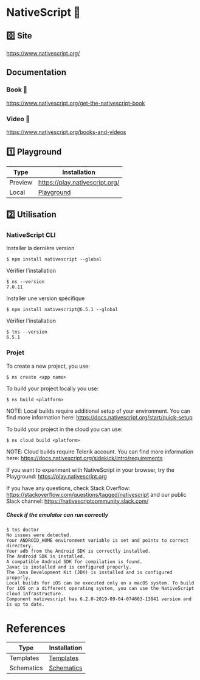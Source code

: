 # NativeScript :iphone:

## :zero: Site

https://www.nativescript.org/

## Documentation

   ### Book :closed_book:

https://www.nativescript.org/get-the-nativescript-book

   ### Video :movie_camera:
   
https://www.nativescript.org/books-and-videos

## :one: Playground

| Type    | Installation                   |
|---------|--------------------------------|
| Preview | https://play.nativescript.org/ |
| Local   | [Playground](P.Playground)     |

## :two: Utilisation

### NativeScript CLI

Installer la dernière version


```
$ npm install nativescript --global 
```

Vérifier l'installation

```
$ ns --version
7.0.11
```

Installer une version spécifique

```
$ npm install nativescript@6.5.1 --global 
```

Vérifier l'installation

```
$ tns --version
6.5.1
```

### Projet


To create a new project, you use:

```
$ ns create <app name>
```

To build your project locally you use:
```
$ ns build <platform>
```

NOTE: Local builds require additional setup of your environment. You can find more information here: https://docs.nativescript.org/start/quick-setup


To build your project in the cloud you can use:
```
$ ns cloud build <platform>
```

NOTE: Cloud builds require Telerik account. You can find more information here: https://docs.nativescript.org/sidekick/intro/requirements


If you want to experiment with NativeScript in your browser, try the Playground: https://play.nativescript.org


If you have any questions, check Stack Overflow: https://stackoverflow.com/questions/tagged/nativescript and our public Slack channel: https://nativescriptcommunity.slack.com/


##### Check if the emulator can run correctly

```
$ tns doctor
No issues were detected.
Your ANDROID_HOME environment variable is set and points to correct directory.
Your adb from the Android SDK is correctly installed.
The Android SDK is installed.
A compatible Android SDK for compilation is found.
Javac is installed and is configured properly.
The Java Development Kit (JDK) is installed and is configured properly.
Local builds for iOS can be executed only on a macOS system. To build for iOS on a different operating system, you can use the NativeScript cloud infrastructure.
Component nativescript has 6.2.0-2019-09-04-074603-13841 version and is up to date.
```

# References

| Type       | Installation                   |
|------------|--------------------------------|
| Templates  | [Templates](Templates.md)      |
| Schematics | [Schematics](Schematics.md)    |


